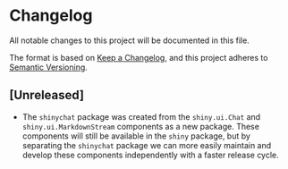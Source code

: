 # Changelog

All notable changes to this project will be documented in this file.

The format is based on [Keep a Changelog](https://keepachangelog.com/en/1.1.0/),
and this project adheres to [Semantic Versioning](https://semver.org/spec/v2.0.0.html).

## [Unreleased]

* The `shinychat` package was created from the `shiny.ui.Chat` and
  `shiny.ui.MarkdownStream` components as a new package. These components will
  still be available in the `shiny` package, but by separating the `shinychat`
  package we can more easily maintain and develop these components independently with a faster release cycle.
